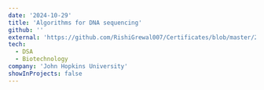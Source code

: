 ```yaml
---
date: '2024-10-29'
title: 'Algorithms for DNA sequencing'
github: ''
external: 'https://github.com/RishiGrewal007/Certificates/blob/master/2024_10_29_Coursera_Algorithms_for_DNA_sequencing.pdf'
tech:
  - DSA
  - Biotechnology
company: 'John Hopkins University'
showInProjects: false
---
```



